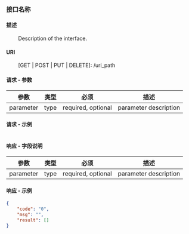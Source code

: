 ### 接口名称

#### 描述
&emsp;&emsp; Description of the interface.

#### URI
&emsp;&emsp; \[GET | POST | PUT | DELETE\]: /uri_path

#### 请求 - 参数
参数 | 类型 | 必须 | 描述
--- | --- | --- | ---
parameter | type | required, optional | parameter description

#### 请求 - 示例
```json

```

#### 响应 - 字段说明
参数 | 类型 | 必须 | 描述
--- | --- | --- | ---
parameter | type | required, optional | parameter description

#### 响应 - 示例
```json
{
    "code": "0",
    "msg": "",
    "result": []
}
```
